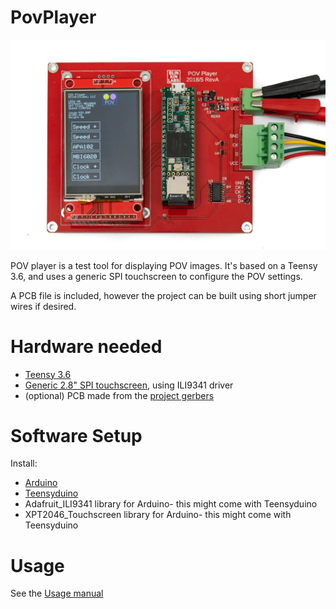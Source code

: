 # PovPlayer

![image](https://raw.githubusercontent.com/Blinkinlabs/PovPlayer/master/documentation/DSC_8295.jpg)

POV player is a test tool for displaying POV images. It's based on a Teensy 3.6, and uses a generic SPI touchscreen to configure the POV settings.

A PCB file is included, however the project can be built using short jumper wires if desired.

# Hardware needed

* [Teensy 3.6](https://www.pjrc.com/store/teensy36.html)
* [Generic 2.8" SPI touchscreen](https://www.amazon.com/HiLetgo-240X320-Resolution-Display-ILI9341/dp/B073R7BH1B), using ILI9341 driver
* (optional) PCB made from the [project gerbers](https://github.com/Blinkinlabs/PovPlayer/blob/master/releases/2018-05-29%20POV_Player%20RevA%20Gerber.zip)

# Software Setup

Install:

*  [Arduino](https://www.arduino.cc/)
*  [Teensyduino](https://www.pjrc.com/teensy/teensyduino.html)
*  Adafruit_ILI9341 library for Arduino- this might come with Teensyduino
*  XPT2046_Touchscreen library for Arduino- this might come with Teensyduino

# Usage

See the [Usage manual](https://github.com/Blinkinlabs/PovPlayer/raw/master/releases/2018-06-05%20POV%20Player%20Manual%20RevA.pdf)
